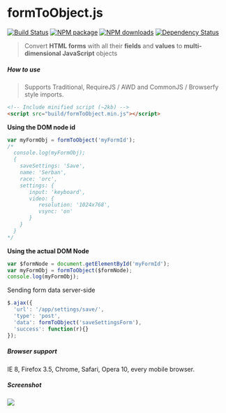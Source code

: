 # formToObject.js

[![Build Status][build-status-img]](https://travis-ci.org/serbanghita/formToObject.js)
[![NPM package][npm-img]](https://www.npmjs.com/package/form_to_object)
[![NPM downloads][npm-downloads-img]](https://www.npmjs.com/package/form_to_object)
[![Dependency Status][dependencies-status-img]](https://www.versioneye.com/user/projects/5446a74944a5254346000085)

> Convert **HTML forms** with all their **fields** and **values** to **multi-dimensional JavaScript** objects


##### How to use
 > Supports Traditional, RequireJS / AWD and CommonJS / Browserfy style imports.

```html
<!-- Include minified script (~2kb) -->
<script src="build/formToObject.min.js"></script>
```


**Using the DOM node id**

```javascript
var myFormObj = formToObject('myFormId');
/* 
  console.log(myFormObj);
  {
    saveSettings: 'Save',
    name: 'Serban',
    race: 'orc',
    settings: {
       input: 'keyboard',
       video: {
          resolution: '1024x768',
          vsync: 'on'
       }
    }
  }
*/
```

**Using the actual DOM Node**

```javascript
var $formNode = document.getElementById('myFormId');
var myFormObj = formToObject($formNode);
console.log(myFormObj);
```

Sending form data server-side

```javascript
$.ajax({
  'url': '/app/settings/save/',
  'type': 'post',
  'data': formToObject('saveSettingsForm'),
  'success': function(r){}
});
```

##### Browser support

IE 8, Firefox 3.5, Chrome, Safari, Opera 10, every mobile browser.

##### Screenshot

![](http://serbanghita.github.io/formToObject.js/formToObj-demo.png)

[build-status-img]:https://travis-ci.org/serbanghita/formToObject.js.svg?style=flat
[build-status-url]:https://travis-ci.org/serbanghita/formToObject.js
[npm-img]:https://img.shields.io/npm/v/form_to_object.svg?style=flat-square
[npm-url]:https://www.npmjs.com/package/form_to_object
[npm-downloads-img]:http://img.shields.io/npm/dm/form_to_object.svg?style=flat-square
[npm-downloads-url]:https://www.npmjs.com/package/form_to_object
[dependencies-status-img]:https://www.versioneye.com/user/projects/5446a74944a5254346000085/badge.svg?style=flat
[dependencies-status-url]:https://www.versioneye.com/user/projects/5446a74944a5254346000085
